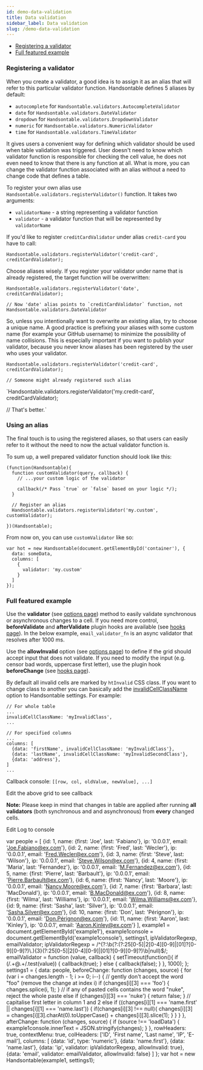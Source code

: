 ```yaml
---
id: demo-data-validation
title: Data validation
sidebar_label: Data validation
slug: /demo-data-validation
---
```


*   [Registering a validator](#page-registering-validator)
*   [Full featured example](#page-full-featured-example)

### Registering a validator

When you create a validator, a good idea is to assign it as an alias that will refer to this particular validator function. Handsontable defines 5 aliases by default:

*   `autocomplete` for `Handsontable.validators.AutocompleteValidator`
*   `date` for `Handsontable.validators.DateValidator`
*   `dropdown` for `Handsontable.validators.DropdownValidator`
*   `numeric` for `Handsontable.validators.NumericValidator`
*   `time` for `Handsontable.validators.TimeValidator`

It gives users a convenient way for defining which validator should be used when table validation was triggered. User doesn't need to know which validator function is responsible for checking the cell value, he does not even need to know that there is any function at all. What is more, you can change the validator function associated with an alias without a need to change code that defines a table.

To register your own alias use `Handsontable.validators.registerValidator()` function. It takes two arguments:

*   `validatorName` - a string representing a validator function
*   `validator` - a validator function that will be represented by `validatorName`

If you'd like to register `creditCardValidator` under alias `credit-card` you have to call:

    Handsontable.validators.registerValidator('credit-card', creditCardValidator);

Choose aliases wisely. If you register your validator under name that is already registered, the target function will be overwritten:

    Handsontable.validators.registerValidator('date', creditCardValidator);
    
    // Now 'date' alias points to `creditCardValidator` function, not Handsontable.validators.DateValidator

So, unless you intentionally want to overwrite an existing alias, try to choose a unique name. A good practice is prefixing your aliases with some custom name (for example your GitHub username) to minimize the possibility of name collisions. This is especially important if you want to publish your validator, because you never know aliases has been registered by the user who uses your validator.

    Handsontable.validators.registerValidator('credit-card', creditCardValidator);
    
    // Someone might already registered such alias

  
`Handsontable.validators.registerValidator('my.credit-card', creditCardValidator);

// That's better.`

### Using an alias

The final touch is to using the registered aliases, so that users can easily refer to it without the need to now the actual validator function is.

To sum up, a well prepared validator function should look like this:

    (function(Handsontable){
      function customValidator(query, callback) {
        // ...your custom logic of the validator
    
        callback(/* Pass `true` or `false` based on your logic */);
      }
    
      // Register an alias
      Handsontable.validators.registerValidator('my.custom', customValidator);
    
    })(Handsontable);

From now on, you can use `customValidator` like so:

    var hot = new Handsontable(document.getElementById('container'), {
      data: someData,
      columns: [
        {
          validator: 'my.custom'
        }
      ]
    }); 

### Full featured example

Use the **validator** (see [options page](/docs/8.2.0/Options.html#validator)) method to easily validate synchronous or asynchronous changes to a cell. If you need more control, **beforeValidate** and **afterValidate** plugin hooks are available (see [hooks page](/docs/8.2.0/Hooks.html#event:beforeValidate)). In the below example, `email_validator_fn` is an async validator that resolves after 1000 ms.

Use the **allowInvalid** option (see [options page](/docs/8.2.0/Options.html#allowInvalid)) to define if the grid should accept input that does not validate. If you need to modify the input (e.g. censor bad words, uppercase first letter), use the plugin hook **beforeChange** (see [hooks page](/docs/8.2.0/Hooks.html#event:beforeChange)).

By default all invalid cells are marked by `htInvalid` CSS class. If you want to change class to another you can basically add the [invalidCellClassName](/docs/8.2.0/Options.html#invalidCellClassName) option to Handsontable settings. For example:

    // For whole table
    ...
    invalidCellClassName: 'myInvalidClass',
    ...
    
    // For specified columns
    ...
    columns: [
      {data: 'firstName', invalidCellClassName: 'myInvalidClass'},
      {data: 'lastName', invalidCellClassName: 'myInvalidSecondClass'},
      {data: 'address'},
    ]
    ...
    

Callback console: `[[row, col, oldValue, newValue], ...]`

Edit the above grid to see callback

**Note:** Please keep in mind that changes in table are applied after running **all validators** (both synchronous and and asynchronous) from **every** changed cells.

Edit Log to console

var people = \[ {id: 1, name: {first: 'Joe', last: 'Fabiano'}, ip: '0.0.0.1', email: 'Joe.Fabiano@ex.com'}, {id: 2, name: {first: 'Fred', last: 'Wecler'}, ip: '0.0.0.1', email: 'Fred.Wecler@ex.com'}, {id: 3, name: {first: 'Steve', last: 'Wilson'}, ip: '0.0.0.1', email: 'Steve.Wilson@ex.com'}, {id: 4, name: {first: 'Maria', last: 'Fernandez'}, ip: '0.0.0.1', email: 'M.Fernandez@ex.com'}, {id: 5, name: {first: 'Pierre', last: 'Barbault'}, ip: '0.0.0.1', email: 'Pierre.Barbault@ex.com'}, {id: 6, name: {first: 'Nancy', last: 'Moore'}, ip: '0.0.0.1', email: 'Nancy.Moore@ex.com'}, {id: 7, name: {first: 'Barbara', last: 'MacDonald'}, ip: '0.0.0.1', email: 'B.MacDonald@ex.com'}, {id: 8, name: {first: 'Wilma', last: 'Williams'}, ip: '0.0.0.1', email: 'Wilma.Williams@ex.com'}, {id: 9, name: {first: 'Sasha', last: 'Silver'}, ip: '0.0.0.1', email: 'Sasha.Silver@ex.com'}, {id: 10, name: {first: 'Don', last: 'Pérignon'}, ip: '0.0.0.1', email: 'Don.Pérignon@ex.com'}, {id: 11, name: {first: 'Aaron', last: 'Kinley'}, ip: '0.0.0.1', email: 'Aaron.Kinley@ex.com'} \], example1 = document.getElementById('example1'), example1console = document.getElementById('example1console'), settings1, ipValidatorRegexp, emailValidator; ipValidatorRegexp = /^(?:\\b(?:(?:25\[0-5\]|2\[0-4\]\[0-9\]|\[01\]?\[0-9\]\[0-9\]?)\\.){3}(?:25\[0-5\]|2\[0-4\]\[0-9\]|\[01\]?\[0-9\]\[0-9\]?)\\b|null)$/; emailValidator = function (value, callback) { setTimeout(function(){ if (/.+@.+/.test(value)) { callback(true); } else { callback(false); } }, 1000); }; settings1 = { data: people, beforeChange: function (changes, source) { for (var i = changes.length - 1; i >= 0; i--) { // gently don't accept the word "foo" (remove the change at index i) if (changes\[i\]\[3\] === 'foo') { changes.splice(i, 1); } // if any of pasted cells contains the word "nuke", reject the whole paste else if (changes\[i\]\[3\] === 'nuke') { return false; } // capitalise first letter in column 1 and 2 else if ((changes\[i\]\[1\] === 'name.first' || changes\[i\]\[1\] === 'name.last')) { if(changes\[i\]\[3\] !== null){ changes\[i\]\[3\] = changes\[i\]\[3\].charAt(0).toUpperCase() + changes\[i\]\[3\].slice(1); } } } }, afterChange: function (changes, source) { if (source !== 'loadData') { example1console.innerText = JSON.stringify(changes); } }, rowHeaders: true, contextMenu: true, colHeaders: \['ID', 'First name', 'Last name', 'IP', 'E-mail'\], columns: \[ {data: 'id', type: 'numeric'}, {data: 'name.first'}, {data: 'name.last'}, {data: 'ip', validator: ipValidatorRegexp, allowInvalid: true}, {data: 'email', validator: emailValidator, allowInvalid: false} \] }; var hot = new Handsontable(example1, settings1);

